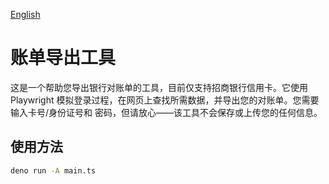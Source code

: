 [English](README_EN.md)

# 账单导出工具

这是一个帮助您导出银行对账单的工具，目前仅支持招商银行信用卡。它使用 Playwright 
模拟登录过程，在网页上查找所需数据，并导出您的对账单。您需要输入卡号/身份证号和
密码，但请放心——该工具不会保存或上传您的任何信息。

## 使用方法
```bash
deno run -A main.ts
```